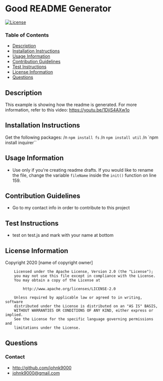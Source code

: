 # Good README Generator 
[![License](https://img.shields.io/badge/License-EPL%201.0-red.svg)](https://opensource.org/licenses/EPL-1.0)
### Table of Contents
  * [Description](#description)
  * [Installation Instructions](#installation-instructions)
  * [Usage Information](#usage-information)
  * [Contribution Guidelines](#contribution-guidelines)
  * [Test Instructions](#test-instructions)
  * [License Information](#license-information)
  * [Questions](#Questions)

## Description 
This example is showing how the readme is generated.  For more information, refer to this video: https://youtu.be/1DjiS4AXw1o
 ## Installation Instructions 
Get the following packages: /n `npm install fs` /n `npm install util` /n `npm install inquirer``
 ## Usage Information 
* Use only if you're creating readme drafts.  If you would like to rename the file, change the variable `fileName` inside the `init()` function on line 159.
 ## Contribution Guidelines 
* Go to my contact info in order to contribute to this project
 ## Test Instructions 
* test on test.js and mark with your name at bottom

## License Information
Copyright 2020 [name of copyright owner]

        Licensed under the Apache License, Version 2.0 (the "License");
        you may not use this file except in compliance with the License.
        You may obtain a copy of the License at
     
            http://www.apache.org/licenses/LICENSE-2.0
     
        Unless required by applicable law or agreed to in writing, software
        distributed under the License is distributed on an "AS IS" BASIS,
        WITHOUT WARRANTIES OR CONDITIONS OF ANY KIND, either express or implied.
        See the License for the specific language governing permissions and
        limitations under the License.
## Questions
### Contact
* http://github.com/johnk9000
* johnk9000@gmail.com
